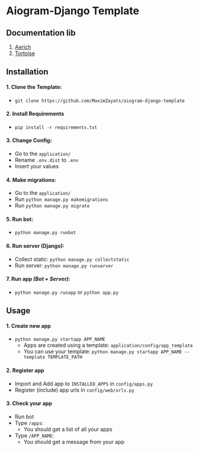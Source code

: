 # Aiogram-Django Template

## Documentation lib
1. [Aerich](readme/aerich.md)
2. [Tortoise](readme/tortoises.md)

## Installation

#### 1. Clone the Template:
   * `git clone https://github.com/MaximZayats/aiogram-django-template`

#### 2. Install Requirements 
   * `pip install -r requirements.txt`

#### 3. Change Config:
   * Go to the `application/`
   * Rename `.env.dist` to `.env`
   * Insert your values

#### 4. Make migrations:
   * Go to the `application/`
   * Run `python manage.py makemigrations`
   * Run `python manage.py migrate`
   
#### 5. Run bot:
   * `python manage.py runbot`

#### 6. Run server (Django):
   * Collect static: `python manage.py collectstatic`
   * Run server: `python manage.py runserver`

#### 7. Run app _(Bot + Server)_:
   * `python manage.py runapp` or `python app.py`

## Usage

#### 1. Create new app
   * `python manage.py startapp APP_NAME`
      * Apps are created using a template: `application/config/app_template`
      * You can use your template: `python manage.py startapp APP_NAME --template TEMPLATE_PATH`
   
#### 2. Register app
   * Import and Add app to `INSTALLED_APPS` in `config/apps.py`
   * Register (include) app urls in `config/web/urls.py`   

#### 3. Check your app
   * Run bot
   * Type `/apps`:
      * You should get a list of all your apps
   * Type `/APP_NAME`:
      * You should get a message from your app
